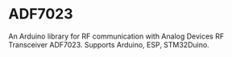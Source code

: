 # ADF7023
An Arduino library for RF communication with Analog Devices RF Transceiver ADF7023. Supports Arduino, ESP, STM32Duino.
